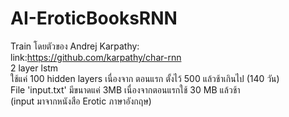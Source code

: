 # AI-EroticBooksRNN

Train โดยตัวของ Andrej Karpathy:  
link:https://github.com/karpathy/char-rnn  
2 layer lstm  
ใช้แค่ 100 hidden layers เนื่องจาก ตอนแรก ตั้งไว้ 500 แล้วช้าเกินไป (140 วัน)  
File 'input.txt' มีขนาดแค่ 3MB เนื่องจากตอนแรกใช้ 30 MB แล้วช้า  
(input มาจากหนังสือ Erotic ภาษาอังกฤษ)
